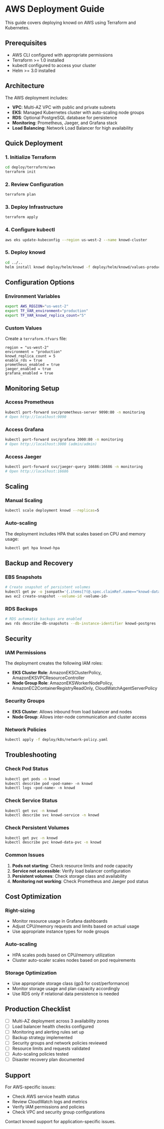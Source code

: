 # AWS Deployment Guide

This guide covers deploying knowd on AWS using Terraform and Kubernetes.

## Prerequisites

- AWS CLI configured with appropriate permissions
- Terraform >= 1.0 installed
- kubectl configured to access your cluster
- Helm >= 3.0 installed

## Architecture

The AWS deployment includes:

- **VPC**: Multi-AZ VPC with public and private subnets
- **EKS**: Managed Kubernetes cluster with auto-scaling node groups
- **RDS**: Optional PostgreSQL database for persistence
- **Monitoring**: Prometheus, Jaeger, and Grafana stack
- **Load Balancing**: Network Load Balancer for high availability

## Quick Deployment

### 1. Initialize Terraform

```bash
cd deploy/terraform/aws
terraform init
```

### 2. Review Configuration

```bash
terraform plan
```

### 3. Deploy Infrastructure

```bash
terraform apply
```

### 4. Configure kubectl

```bash
aws eks update-kubeconfig --region us-west-2 --name knowd-cluster
```

### 5. Deploy knowd

```bash
cd ../..
helm install knowd deploy/helm/knowd -f deploy/helm/knowd/values-production.yaml
```

## Configuration Options

### Environment Variables

```bash
export AWS_REGION="us-west-2"
export TF_VAR_environment="production"
export TF_VAR_knowd_replica_count="5"
```

### Custom Values

Create a `terraform.tfvars` file:

```hcl
region = "us-west-2"
environment = "production"
knowd_replica_count = 5
enable_rds = true
prometheus_enabled = true
jaeger_enabled = true
grafana_enabled = true
```

## Monitoring Setup

### Access Prometheus

```bash
kubectl port-forward svc/prometheus-server 9090:80 -n monitoring
# Open http://localhost:9090
```

### Access Grafana

```bash
kubectl port-forward svc/grafana 3000:80 -n monitoring
# Open http://localhost:3000 (admin/admin)
```

### Access Jaeger

```bash
kubectl port-forward svc/jaeger-query 16686:16686 -n monitoring
# Open http://localhost:16686
```

## Scaling

### Manual Scaling

```bash
kubectl scale deployment knowd --replicas=5
```

### Auto-scaling

The deployment includes HPA that scales based on CPU and memory usage:

```bash
kubectl get hpa knowd-hpa
```

## Backup and Recovery

### EBS Snapshots

```bash
# Create snapshot of persistent volumes
kubectl get pv -o jsonpath='{.items[?(@.spec.claimRef.name=="knowd-data-pvc")].spec.awsElasticBlockStore.volumeID}'
aws ec2 create-snapshot --volume-id <volume-id>
```

### RDS Backups

```bash
# RDS automatic backups are enabled
aws rds describe-db-snapshots --db-instance-identifier knowd-postgres
```

## Security

### IAM Permissions

The deployment creates the following IAM roles:

- **EKS Cluster Role**: AmazonEKSClusterPolicy, AmazonEKSVPCResourceController
- **Node Group Role**: AmazonEKSWorkerNodePolicy, AmazonEC2ContainerRegistryReadOnly, CloudWatchAgentServerPolicy

### Security Groups

- **EKS Cluster**: Allows inbound from load balancer and nodes
- **Node Group**: Allows inter-node communication and cluster access

### Network Policies

```bash
kubectl apply -f deploy/k8s/network-policy.yaml
```

## Troubleshooting

### Check Pod Status

```bash
kubectl get pods -n knowd
kubectl describe pod <pod-name> -n knowd
kubectl logs <pod-name> -n knowd
```

### Check Service Status

```bash
kubectl get svc -n knowd
kubectl describe svc knowd-service -n knowd
```

### Check Persistent Volumes

```bash
kubectl get pvc -n knowd
kubectl describe pvc knowd-data-pvc -n knowd
```

### Common Issues

1. **Pods not starting**: Check resource limits and node capacity
2. **Service not accessible**: Verify load balancer configuration
3. **Persistent volumes**: Check storage class and availability
4. **Monitoring not working**: Check Prometheus and Jaeger pod status

## Cost Optimization

### Right-sizing

- Monitor resource usage in Grafana dashboards
- Adjust CPU/memory requests and limits based on actual usage
- Use appropriate instance types for node groups

### Auto-scaling

- HPA scales pods based on CPU/memory utilization
- Cluster auto-scaler scales nodes based on pod requirements

### Storage Optimization

- Use appropriate storage class (gp3 for cost/performance)
- Monitor storage usage and plan capacity accordingly
- Use RDS only if relational data persistence is needed

## Production Checklist

- [ ] Multi-AZ deployment across 3 availability zones
- [ ] Load balancer health checks configured
- [ ] Monitoring and alerting rules set up
- [ ] Backup strategy implemented
- [ ] Security groups and network policies reviewed
- [ ] Resource limits and requests validated
- [ ] Auto-scaling policies tested
- [ ] Disaster recovery plan documented

## Support

For AWS-specific issues:
- Check AWS service health status
- Review CloudWatch logs and metrics
- Verify IAM permissions and policies
- Check VPC and security group configurations

Contact knowd support for application-specific issues.
